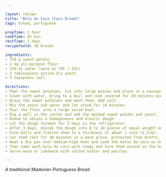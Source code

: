 ```yaml
---

layout: recipe
title: "Bolo do Caco (Caco Bread)"
tags: bread, portuguese

prepTime: 1 hour
cookTime: 45 min
restTime: 3 days
recipeYield: 10 breads

ingredients:
- 750 g sweet potato
- 1 kg all-purpose flour
- 150 ml water (warm at 75F / 35C)
- 3 tablespoons active dry yeast
- 3 teaspoons salt

directions:
- Peel the sweet potatoes. Cut into large pieces and place in a saucepan.
- Cover with water, bring to a boil and cook covered for 20 minutes over 1. medium-high heat.
- Drain the sweet potatoes and mash them. Add salt.
- Mix the yeast and water and let stand for 10 minutes.
- Pour the flour into a large salad bowl.
- Dig a well in the center and add the mashed sweet potato and yeast.
- Knead to obtain a homogeneous and elastic dough.
- Let the dough ferment for 3 days in the refrigerator.
- After 3 days, divide the dough into 8 to 10 pieces of equal weight on a work surface dusted with flour.
- Form balls and flatten them to a thickness of about 1 inch (2,5cm).
- Let them rest for 30 minutes in a warm place, protected from drafts.
- Heat a dry pan over medium-high heat and cook the bolos do caco on both sides until a thin and slightly hard crust is formed. Turn them over very regularly.
- Then take each bolo do caco with tongs and turn them around on the hot pan to bake the sides.
- Serve warm or lukewarm with salted butter and parsley.

---
```


_A traditional Madeiran-Portuguese Bread_
